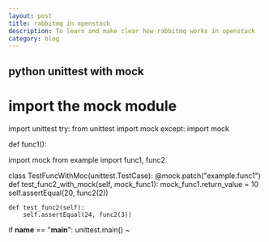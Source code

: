 ```yaml
---
layout: post
title: rabbitmq in openstack
description: To learn and make clear how rabbitmq works in openstack
category: blog
---
```


## python unittest with mock

# import the mock module

import unittest
try:
    from unittest import mock
except:
    import mock

def func1():
    
import mock
from example import func1, func2

class TestFuncWithMoc(unittest.TestCase):
    @mock.patch("example.func1")
    def test_func2_with_mock(self, mock_func1):
        mock_func1.return_value = 10
        self.assertEqual(20, func2(2))

    def test_func2(self):
        self.assertEqual(24, func2(3))


if __name__ == "__main__":
    unittest.main()
~                      

[Shannonh]:    https://github.com/xhan-shannon "xhan-shannon"
